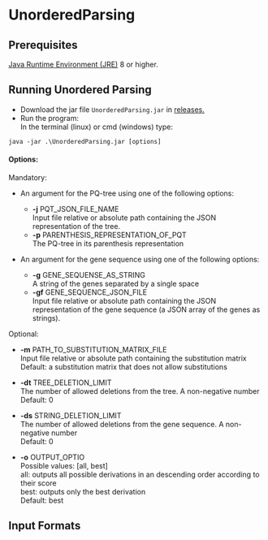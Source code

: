 # UnorderedParsing

<a name='prerequisites'>Prerequisites</a>
--------

[Java Runtime Environment (JRE)](http://www.oracle.com/technetwork/java/javase/downloads/index.html)
8 or higher.

<a name='running'>Running Unordered Parsing</a>
--------

- Download the jar file `UnorderedParsing.jar` in [releases.](https://github.com/GaliaZim/UnorderedParsing/releases)
- Run the program:  
  In the terminal (linux) or cmd (windows) type:
```
java -jar .\UnorderedParsing.jar [options]
```

#### Options:
Mandatory:
- An argument for the PQ-tree using one of the following options:
  - **-j** PQT_JSON_FILE_NAME      
  Input file relative or absolute path containing the JSON representation of the tree.   
  - **-p** PARENTHESIS_REPRESENTATION_OF_PQT       
  The PQ-tree in its parenthesis representation  
      
- An argument for the gene sequence using one of the following options:  
  - **-g** GENE_SEQUENSE_AS_STRING      
   A string of the genes separated by a single space  
  - **-gf** GENE_SEQUENCE_JSON_FILE       
   Input file relative or absolute path containing the JSON representation of the gene sequence (a JSON array of the genes as strings).  
      
Optional:     
- **-m** PATH_TO_SUBSTITUTION_MATRIX_FILE  
  Input file relative or absolute path containing the substitution matrix  
  Default: a substitution matrix that does not allow substitutions  
  
- **-dt** TREE_DELETION_LIMIT  
  The number of allowed deletions from the tree. A non-negative number  
  Default: 0  
  
- **-ds** STRING_DELETION_LIMIT  
  The number of allowed deletions from the gene sequence. A non-negative number  
  Default: 0  
  
- **-o** OUTPUT_OPTIO  
  Possible values: [all, best]  
  all: outputs all possible derivations in an descending order according to their score  
  best: outputs only the best derivation  
  Default: best  
  
<a name='input'>Input Formats</a>
--------

